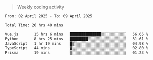 > Weekly coding activity
<!--START_SECTION:waka-->

```txt
From: 02 April 2025 - To: 09 April 2025

Total Time: 26 hrs 40 mins

Vue.js       15 hrs 6 mins   ██████████████░░░░░░░░░░░   56.65 %
Python       8 hrs 25 mins   ████████░░░░░░░░░░░░░░░░░   31.61 %
JavaScript   1 hr 19 mins    █▒░░░░░░░░░░░░░░░░░░░░░░░   04.98 %
TypeScript   44 mins         ▓░░░░░░░░░░░░░░░░░░░░░░░░   02.80 %
Prisma       19 mins         ▒░░░░░░░░░░░░░░░░░░░░░░░░   01.23 %
```

<!--END_SECTION:waka-->
